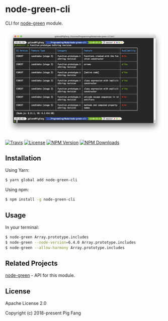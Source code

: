 # node-green-cli

CLI for [node-green](https://github.com/g-plane/node-green) module.

![](screenshot.png)

[![Travis](https://img.shields.io/travis/g-plane/node-green-cli.svg?style=flat-square)](https://travis-ci.org/g-plane/node-green-cli)
[![License](https://img.shields.io/github/license/g-plane/node-green-cli.svg?style=flat-square)](https://github.com/g-plane/node-green-cli/blob/master/LICENSE)
[![NPM Version](https://img.shields.io/npm/v/node-green-cli.svg?style=flat-square)](https://www.npmjs.com/package/node-green-cli)
[![NPM Downloads](https://img.shields.io/npm/dm/node-green-cli.svg?style=flat-square)](https://www.npmjs.com/package/node-green-cli)

## Installation

Using Yarn:

```bash
$ yarn global add node-green-cli
```

Using npm:

```bash
$ npm install -g node-green-cli
```

## Usage

In your terminal:

```bash
$ node-green Array.prototype.includes
$ node-green --node-version=6.4.0 Array.prototype.includes
$ node-green --allow-harmony Array.prototype.includes
```

## Related Projects

[node-green](https://github.com/g-plane/node-green) - API for this module.

## License

Apache License 2.0

Copyright (c) 2018-present Pig Fang
